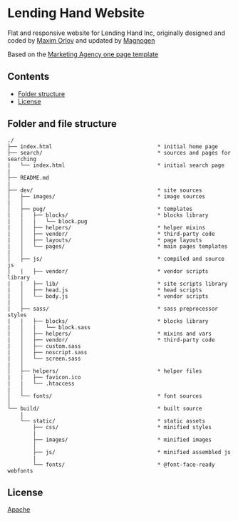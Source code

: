 # Lending Hand Website

Flat and responsive website for Lending Hand Inc, originally designed and coded by [Maxim Orlov](https://github.com/orlovmax) and updated by [Magnogen](https://github.com/Magnogen)

Based on the [Marketing Agency one page template](https://github.com/website-templates/marketing-agency_one-page-template)

## Contents
* [Folder structure](#folder-and-file-structure)
* [License](#license)

## Folder and file structure
```
./
├── index.html                                 * initial home page
├── search/                                    * sources and pages for searching
|   └── index.html                             * initial search page
|
├── README.md
|
├── dev/                                       * site sources
│   ├── images/                                * image sources
|   │
│   ├── pug/                                   * templates
|   |   ├── blocks/                            * blocks library
|   │   |   └── block.pug
|   │   ├── helpers/                           * helper mixins
|   │   ├── vendor/                            * third-party code
|   │   ├── layouts/                           * page layouts
|   │   └── pages/                             * main pages templates
|   │
│   ├── js/                                    * compiled and source js
|   |   ├── vendor/                            * vendor scripts library
|   |   ├── lib/                               * site scripts library
|   │   ├── head.js                            * head scripts
|   │   └── body.js                            * vendor scripts
|   │
|   ├── sass/                                  * sass preprocessor styles
|   |   ├── blocks/                            * blocks library
|   │   |   └── block.sass
|   │   ├── helpers/                           * mixins and vars
|   │   ├── vendor/                            * third-party code
|   │   ├── custom.sass
|   │   ├── noscript.sass
|   │   └── screen.sass
|   │
│   ├── helpers/                               * helper files
|   |   ├── favicon.ico
|   |   └── .htaccess
|   │
│   └── fonts/                                 * font sources
│
└── build/                                     * built source
    |
    └── static/                                * static assets
        ├── css/                               * minified styles
        |
        ├── images/                            * minified images
        │
        ├── js/                                * minified assembled js
        |
        └── fonts/                             * @font-face-ready webfonts

```

## License
[Apache](https://github.com/Lending-Hand/lending-hand.github.io/blob/master/LICENSE.md)
